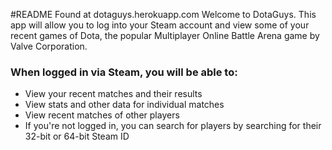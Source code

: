 #README
Found at dotaguys.herokuapp.com
Welcome to DotaGuys.  This app will allow you to log into your Steam account and view some of your recent games of Dota, the popular Multiplayer Online Battle Arena game by Valve Corporation.

### When logged in via Steam, you will be able to:
* View your recent matches and their results
* View stats and other data for individual matches
* View recent matches of other players
* If you're not logged in, you can search for players by searching for their 32-bit or 64-bit Steam ID

